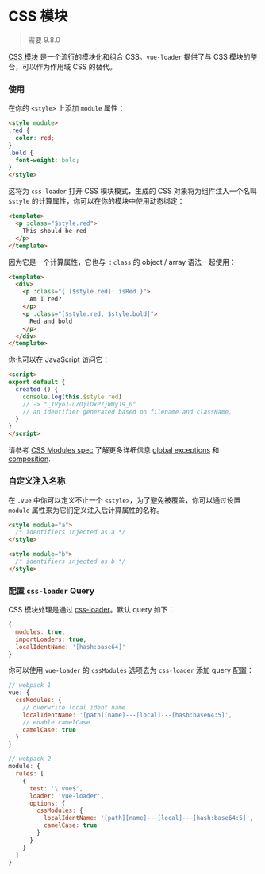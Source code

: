 # CSS 模块

> 需要 9.8.0

[CSS 模块](https://github.com/css-modules/css-modules) 是一个流行的模块化和组合 CSS。`vue-loader` 提供了与 CSS 模块的整合，可以作为作用域 CSS 的替代。

### 使用

在你的 `<style>` 上添加 `module` 属性：

``` html
<style module>
.red {
  color: red;
}
.bold {
  font-weight: bold;
}
</style>
```

这将为 `css-loader` 打开 CSS 模块模式，生成的 CSS 对象将为组件注入一个名叫 `$style` 的计算属性，你可以在你的模块中使用动态绑定：

``` html
<template>
  <p :class="$style.red">
    This should be red
  </p>
</template>
```

因为它是一个计算属性，它也与 `：class` 的 object / array 语法一起使用：

``` html
<template>
  <div>
    <p :class="{ [$style.red]: isRed }">
      Am I red?
    </p>
    <p :class="[$style.red, $style.bold]">
      Red and bold
    </p>
  </div>
</template>
```

你也可以在 JavaScript 访问它：

``` html
<script>
export default {
  created () {
    console.log(this.$style.red)
    // -> "_1VyoJ-uZOjlOxP7jWUy19_0"
    // an identifier generated based on filename and className.
  }
}
</script>
```

请参考 [CSS Modules spec](https://github.com/css-modules/css-modules) 了解更多详细信息 [global exceptions](https://github.com/css-modules/css-modules#exceptions) 和 [composition](https://github.com/css-modules/css-modules#composition).

### 自定义注入名称

在 `.vue` 中你可以定义不止一个 `<style>`，为了避免被覆盖，你可以通过设置 `module` 属性来为它们定义注入后计算属性的名称。

``` html
<style module="a">
  /* identifiers injected as a */
</style>

<style module="b">
  /* identifiers injected as b */
</style>
```

### 配置 `css-loader` Query

CSS 模块处理是通过 [css-loader](https://github.com/webpack/css-loader)。默认 query 如下：

``` js
{
  modules: true,
  importLoaders: true,
  localIdentName: '[hash:base64]'
}
```

你可以使用 `vue-loader` 的 `cssModules` 选项去为 `css-loader` 添加 query 配置：

``` js
// webpack 1
vue: {
  cssModules: {
    // overwrite local ident name
    localIdentName: '[path][name]---[local]---[hash:base64:5]',
    // enable camelCase
    camelCase: true
  }
}

// webpack 2
module: {
  rules: [
    {
      test: '\.vue$',
      loader: 'vue-loader',
      options: {
        cssModules: {
          localIdentName: '[path][name]---[local]---[hash:base64:5]',
          camelCase: true
        }
      }
    }
  ]
}
```
